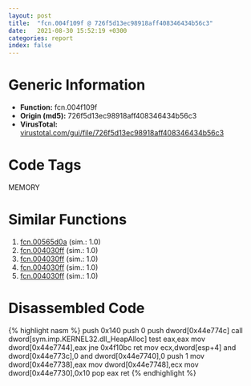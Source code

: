 ```yaml
---
layout: post
title:  "fcn.004f109f @ 726f5d13ec98918aff408346434b56c3"
date:   2021-08-30 15:52:19 +0300
categories: report
index: false
---
```


# Generic Information
- **Function:** fcn.004f109f
- **Origin (md5):** 726f5d13ec98918aff408346434b56c3
- **VirusTotal:** [virustotal.com/gui/file/726f5d13ec98918aff408346434b56c3][virustotal_ref]

# Code Tags
<span class="tag" id="MEMORY">MEMORY</span>


# Similar Functions

1. [fcn.00565d0a][similar_1_ref] (sim.: 1.0)
2. [fcn.004030ff][similar_2_ref] (sim.: 1.0)
3. [fcn.004030ff][similar_3_ref] (sim.: 1.0)
4. [fcn.004030ff][similar_4_ref] (sim.: 1.0)
5. [fcn.004030ff][similar_5_ref] (sim.: 1.0)


# Disassembled Code

{% highlight nasm %}
push 0x140
push 0
push dword[0x44e774c]
call dword[sym.imp.KERNEL32.dll_HeapAlloc]
test eax,eax
mov dword[0x44e7744],eax
jne 0x4f10bc
ret
mov ecx,dword[esp+4]
and dword[0x44e773c],0
and dword[0x44e7740],0
push 1
mov dword[0x44e7738],eax
mov dword[0x44e7748],ecx
mov dword[0x44e7730],0x10
pop eax
ret
{% endhighlight %}


[similar_1_ref]: /report/fcn.00565d0a@7453c96a6fbd42ec690b8deb53eafcba
[similar_2_ref]: /report/fcn.004030ff@eac1782291736df208e1220cf8c38a7c
[similar_3_ref]: /report/fcn.004030ff@cbc200f66cbffbddf5df52f7c0da283a
[similar_4_ref]: /report/fcn.004030ff@8912a6bd1add3d8b86feb51a00252709
[similar_5_ref]: /report/fcn.004030ff@c8832014b4500a21301c7da70c07fabf
[virustotal_ref]: https://www.virustotal.com/gui/file/726f5d13ec98918aff408346434b56c3